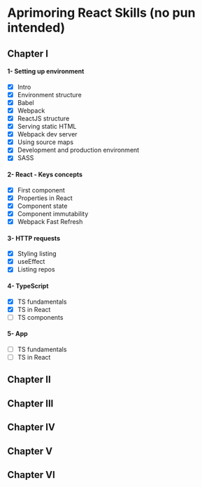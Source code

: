 # Aprimoring React Skills (no pun intended)

## Chapter I
#### 1- Setting up environment
- [x] Intro
- [x] Environment structure
- [x] Babel
- [x] Webpack
- [x] ReactJS structure
- [x] Serving static HTML
- [x] Webpack dev server
- [x] Using source maps
- [x] Development and production environment
- [x] SASS

#### 2- React - Keys concepts
- [x] First component
- [x] Properties in React
- [x] Component state
- [x] Component immutability
- [x] Webpack Fast Refresh

#### 3- HTTP requests
- [x] Styling listing
- [x] useEffect
- [x] Listing repos

#### 4- TypeScript
- [x] TS fundamentals
- [x] TS in React
- [ ] TS components

#### 5- App
- [ ] TS fundamentals
- [ ] TS in React

## Chapter II
## Chapter III
## Chapter IV
## Chapter V
## Chapter VI
